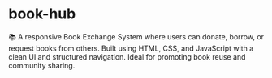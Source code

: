 # book-hub
📚 A responsive Book Exchange System where users can donate, borrow, or request books from others. Built using HTML, CSS, and JavaScript with a clean UI and structured navigation. Ideal for promoting book reuse and community sharing.
